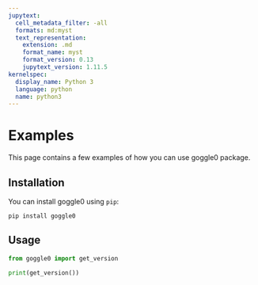 ```yaml
---
jupytext:
  cell_metadata_filter: -all
  formats: md:myst
  text_representation:
    extension: .md
    format_name: myst
    format_version: 0.13
    jupytext_version: 1.11.5
kernelspec:
  display_name: Python 3
  language: python
  name: python3
---
```


# Examples

This page contains a few examples of how you can use goggle0 package.

## Installation

You can install goggle0 using `pip`:

```{code-cell}
pip install goggle0
```

## Usage

```python
from goggle0 import get_version

print(get_version())
```
